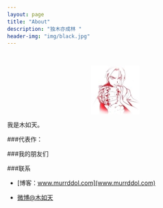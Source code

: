 ```yaml
---
layout: page
title: "About"
description: "独木亦成林 "
header-img: "img/black.jpg"
---
```



<center>
    <p><img src="img/murrddol.jpg" align="center"></p>
</center>

我是木如天。


###代表作：



###我的朋友们


###联系

- [博客：www.murrddol.com](www.murrddol.com)

- [微博@木如天](http://weibo.com/xirutia)







